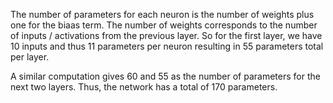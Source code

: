 The number of parameters for each neuron is the number of weights plus one for the biaas term. The number of weights corresponds to the number of inputs / activations from the previous layer. So for the first layer, we have 10 inputs and thus 11 parameters per neuron resulting in 55 parameters total per layer. 

A similar computation gives 60 and 55 as the number of parameters for the next two layers. Thus, the network has a total of 170 parameters.